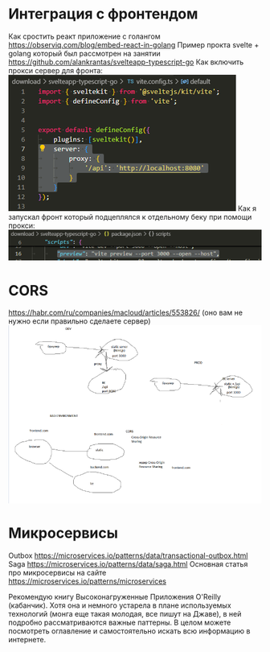 # Интеграция с фронтендом
Как сростить реакт приложение с голангом https://observiq.com/blog/embed-react-in-golang
Пример прокта svelte + golang который был рассмотрен на занятии https://github.com/alankrantas/svelteapp-typescript-go
Как включить прокси сервер для фронта:
![proxy](proxy.png)
Как я запускал фронт который подцеплялся к отдельному беку при помощи прокси:
![proxy_start](proxy_start.png)

# CORS
https://habr.com/ru/companies/macloud/articles/553826/ (оно вам не нужно если правильно сделаете сервер)
![Схема работы фронтенда](drawing.png)

# Микросервисы
Outbox https://microservices.io/patterns/data/transactional-outbox.html
Saga https://microservices.io/patterns/data/saga.html
Основная статья про микросервисы на сайте https://microservices.io/patterns/microservices

Рекомендую книгу Высоконагруженные Приложения O'Reilly (кабанчик). Хотя она и немного устарела в плане используемых технологий (монга еще такая молодая, все пишут на Джаве), в ней подробно рассматриваются важные паттерны. В целом можете посмотреть оглавление и самостоятельно искать всю информацию в интернете.